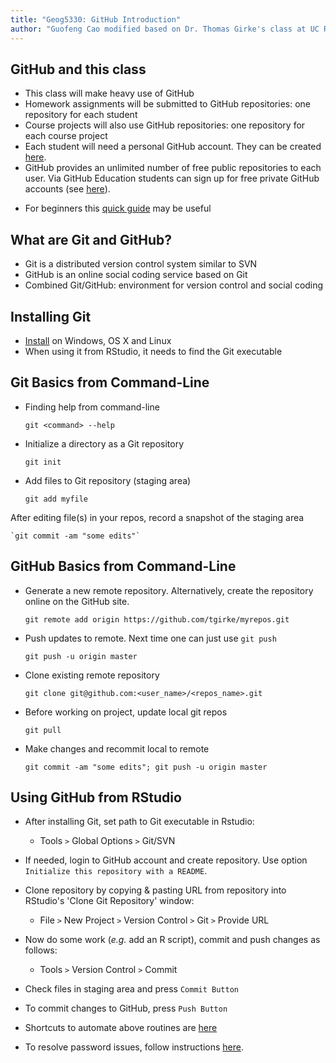 ```yaml
---
title: "Geog5330: GitHub Introduction"
author: "Guofeng Cao modified based on Dr. Thomas Girke's class at UC Riverside"
---
```


## GitHub and this class

+ This class will make heavy use of GitHub 
+ Homework assignments will be submitted to GitHub repositories: one repository for each student
+ Course projects will also use GitHub repositories: one repository for each course project 
+ Each student will need a personal GitHub account. They can be created [here](https://github.com/personal).
+ GitHub provides an unlimited number of free public repositories to each user. Via GitHub Education students can sign up for free private GitHub accounts (see [here](https://education.github.com)).
<!--
+ All private GitHub accounts required for this class will be provided by the instructor via [GitHub Classroom](https://classroom.github.com/)
-->
+ For beginners this [quick guide](https://guides.github.com/activities/hello-world/) may be useful

## What are Git and GitHub?

+ Git is a distributed version control system similar to SVN
+ GitHub is an online social coding service based on Git 
+ Combined Git/GitHub: environment for version control and social coding

## Installing Git
+ [Install](http://git-scm.com/book/en/Getting-Started-Installing-Git) on Windows, OS X and Linux
+ When using it from RStudio, it needs to find the Git executable

## Git Basics from Command-Line

+ Finding help from command-line 

	`git <command> --help`

+ Initialize a directory as a Git repository

	`git init`
	
+ Add files to Git repository (staging area) 

	`git add myfile`

After editing file(s) in your repos, record a snapshot of the staging area 

	`git commit -am "some edits"`


## GitHub Basics from Command-Line

+ Generate a new remote repository. Alternatively, create the repository online on the GitHub site.

	`git remote add origin https://github.com/tgirke/myrepos.git`

+ Push updates to remote. Next time one can just use `git push`

	`git push -u origin master`

+ Clone existing remote repository
    
	`git clone git@github.com:<user_name>/<repos_name>.git`

+ Before working on project, update local git repos 

	`git pull`

+ Make changes and recommit local to remote 

	`git commit -am "some edits"; git push -u origin master`


## Using GitHub from RStudio
+ After installing Git, set path to Git executable in Rstudio: 
	+ Tools `>` Global Options `>` Git/SVN

+ If needed, login to GitHub account and create repository. Use option `Initialize this repository with a README`. 

+ Clone repository by copying & pasting URL from repository into RStudio's 'Clone Git Repository' window: 
    + File `>` New Project `>` Version Control `>` Git `>` Provide URL

+ Now do some work (_e.g._ add an R script), commit and push changes as follows: 
    + Tools `>` Version Control `>` Commit

+ Check files in staging area and press `Commit Button`

+ To commit changes to GitHub, press `Push Button`

+ Shortcuts to automate above routines are [here](https://support.rstudio.com/hc/en-us/articles/200711853-Keyboard-Shortcuts)

+ To resolve password issues, follow instructions [here](https://github.com/jennybc/stat540_2014/blob/master/seminars/seminar92_git.md). 


